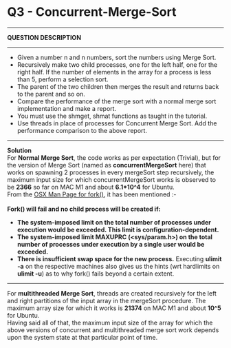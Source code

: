 # Q3 - Concurrent-Merge-Sort

*********
**QUESTION DESCRIPTION**
*********
- Given a number n and n numbers, sort the numbers using Merge Sort.
- Recursively make two child processes, one for the left half, one for the right half. If the number of elements in the array for a 
  process is less than 5, perform a selection sort.
- The parent of the two children then merges the result and returns back to the parent and so on.
- Compare the performance of the merge sort with a normal merge sort implementation and make a report.
- You must use the shmget, shmat functions as taught in the tutorial.
- Use threads in place of processes for Concurrent Merge Sort. Add the performance comparison to the above report.
**********
**Solution**
<br>
For **Normal Merge Sort**, the code works as per expectation (Trivial), but for the version of Merge Sort (named as **concurrentMergeSort** here) that works on spawning 2 processes in every mergeSort step recursively, the maximum input size for which concurrentMergeSort works is observed to be **2366** so far on MAC M1 and about **6.1*10^4** for Ubuntu.
<br>
From the [OSX Man Page for fork()](https://www.unix.com/man-page/osx/2/fork/), it has been mentioned :- 
<br>
<br>
**Fork() will fail and no child process will be created if:**
- **The system-imposed limit on the total number of processes under execution would be exceeded. This limit is configuration-dependent.**
- **The system-imposed limit MAXUPRC (<sys/param.h>) on the total number of processes under execution by a single user would be exceeded.**
- **There is insufficient swap space for the new process.**
Executing **ulimit -a** on the respective machines also gives us the hints (wrt hardlimits on **ulimit -u**) as to why fork() fails beyond a certain extent.  
***
For **multithreaded Merge Sort**, threads are created recursively for the left and right partitions of the input array in the mergeSort procedure. The maximum array size for which it works is **21374** on MAC M1 and about **10^5** for Ubuntu.
<br>
Having said all of that, the maximum input size of the array for which the above versions of concurrent and multithreaded merge sort work depends upon the system state at that particular point of time.
